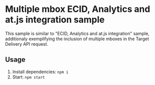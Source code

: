 # Multiple mbox ECID, Analytics and at.js integration sample

This sample is similar to "ECID, Analytics and at.js integration" sample, additionaly exemplifying the inclusion of
multiple mboxes in the Target Delivery API request.

## Usage
1. Install dependencies: `npm i`
2. Start: `npm start`
